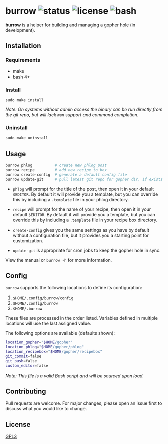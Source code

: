 # burrow ![status](https://img.shields.io/badge/status-working-green.svg?style=flat-square) ![license](https://img.shields.io/badge/license-GPL3-blue.svg?style=flat-square) ![bash](https://img.shields.io/badge/Bash-4%2B-lightgrey.svg?style=flat-square)

**burrow** is a helper for building and managing a gopher hole (in development).

## Installation

### Requirements
* make
* bash 4+

### Install

`sudo make install`

_Note: On systems without admin access the binary can be run directly from the
git repo, but will lack `man` support and command completion._

### Uninstall

`sudo make uninstall`

## Usage

```bash
burrow phlog          # create new phlog post
burrow recipe         # add new recipe to box
burrow create-config  # generate a default config file
burrow update-git     # pull latest git repo for gopher dir, if exists
```

- `phlog` will prompt for the title of the post, then open it in your default
`$EDITOR`. By default it will provide you a template, but you can override this
by including a `.template` file in your phlog directory.

- `recipe` will prompt for the name of your recipe, then open it in your default
`$EDITOR`. By default it will provide you a template, but you can override this
by including a `.template` file in your recipe box directory.

- `create-config` gives you the same settings as you have by default without
a configuration file, but it provides you a starting point for customization.

- `update-git` is appropriate for cron jobs to keep the gopher hole in sync.

View the manual or `burrow -h` for more information.

## Config

`burrow` supports the following locations to define its configuration:

1) `$HOME/.config/burrow/config`
2) `$HOME/.config/burrow`
3) `$HOME/.burrow`

These files are processed in the order listed. Variables defined in multiple
locations will use the last assigned value.

The following options are available (defaults shown):

```bash
location_gopher="$HOME/gopher"
location_phlog="$HOME/gopher/phlog"
location_recipebox="$HOME/gopher/recipebox"
git_commit=false
git_push=false
custom_editor=false
```

_Note: This file is a valid Bash script and will be sourced upon load._

## Contributing
Pull requests are welcome. For major changes, please open an issue first to
discuss what you would like to change.

## License
[GPL3](LICENSE)
